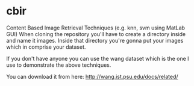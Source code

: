 cbir
====

Content Based Image Retrieval Techniques (e.g. knn, svm using MatLab GUI)
When cloning the repository you'll have to create a directory inside and name it images. Inside that directory you're gonna put your images which in comprise your dataset.

If you don't have anyone you can use the wang dataset which is the one I use to demonstrate the above techniques.

You can download it from here: http://wang.ist.psu.edu/docs/related/
